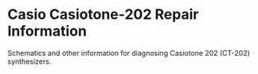 # Casio Casiotone-202 Repair Information

Schematics and other information for diagnosing Casiotone 202 (CT-202)
synthesizers.
